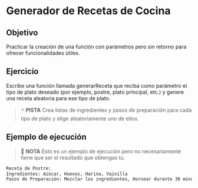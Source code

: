 # Generador de Recetas de Cocina

## Objetivo

Practicar la creación de una función con parámetros pero sin retorno para ofrecer funcionalidades útiles.

## Ejercicio

Escribe una función llamada generarReceta que reciba como parámetro el tipo de plato deseado (por ejemplo, postre, plato principal, etc.) y genere una receta aleatoria para ese tipo de plato.

> :black_joker: **PISTA**
> Crea listas de ingredientes y pasos de preparación para cada tipo de plato y elige aleatoriamente uno de ellos.

## Ejemplo de ejecución

> :pencil: **NOTA**
> Esto es un ejemplo de ejecución pero no necesariamente tiene que ser el resultado que obtengas tu.

~~~sh
Receta de Postre:
Ingredientes: Azúcar, Huevos, Harina, Vainilla
Pasos de Preparación: Mezclar los ingredientes, Hornear durante 30 minutos
~~~
